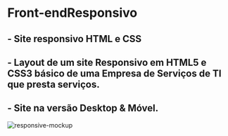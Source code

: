 # Front-endResponsivo
## - Site responsivo HTML e CSS
## - Layout de um site Responsivo em HTML5 e CSS3 básico de uma Empresa de Serviços de TI que presta serviços.

## - Site na versão Desktop & Móvel. 

![responsive-mockup](https://user-images.githubusercontent.com/60757768/83584737-63315200-a51e-11ea-908f-b67b8ccc4e43.jpg)


